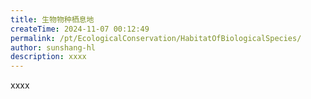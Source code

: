 ```yaml
---
title: 生物物种栖息地
createTime: 2024-11-07 00:12:49
permalink: /pt/EcologicalConservation/HabitatOfBiologicalSpecies/
author: sunshang-hl
description: xxxx
---
```


xxxx
